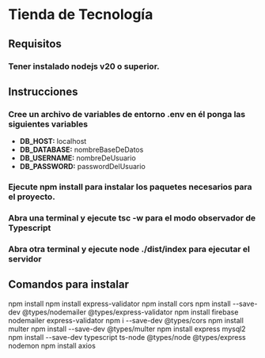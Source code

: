 # Tienda de Tecnología
## Requisitos
### Tener instalado nodejs v20 o superior.
## Instrucciones
### Cree un archivo de variables de entorno .env en él ponga las siguientes variables
- **DB_HOST:** localhost
- **DB_DATABASE:** nombreBaseDeDatos
- **DB_USERNAME:** nombreDeUsuario
- **DB_PASSWORD:** passwordDelUsuario
### Ejecute npm install para instalar los paquetes necesarios para el proyecto.
### Abra una terminal y ejecute tsc -w para el modo observador de Typescript
### Abra otra terminal y ejecute node ./dist/index para ejecutar el servidor

## Comandos para instalar

npm install
npm install express-validator
npm install cors
npm install --save-dev @types/nodemailer @types/express-validator
npm install firebase nodemailer express-validator
npm i --save-dev @types/cors
npm install multer
npm install --save-dev @types/multer
npm install express mysql2
npm install --save-dev typescript ts-node @types/node @types/express nodemon
npm install axios
